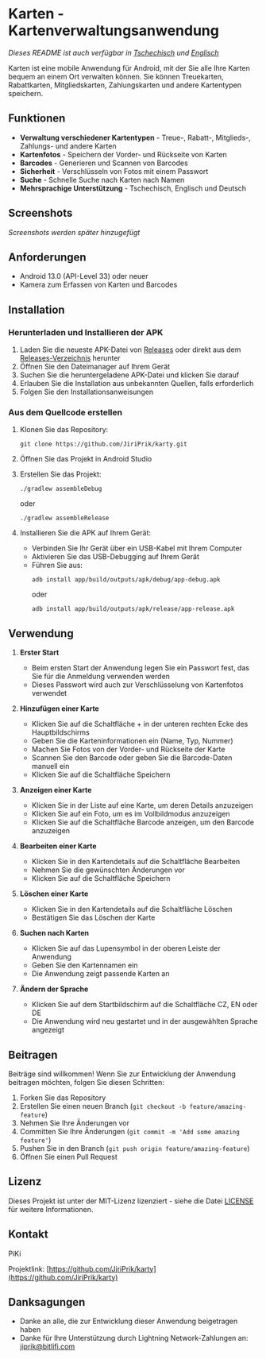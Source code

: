 # Karten - Kartenverwaltungsanwendung

*Dieses README ist auch verfügbar in [Tschechisch](README_CZ.md) und [Englisch](README.md)*

Karten ist eine mobile Anwendung für Android, mit der Sie alle Ihre Karten bequem an einem Ort verwalten können. Sie können Treuekarten, Rabattkarten, Mitgliedskarten, Zahlungskarten und andere Kartentypen speichern.

<!-- Anwendungslogo wird später hinzugefügt -->

## Funktionen

- **Verwaltung verschiedener Kartentypen** - Treue-, Rabatt-, Mitglieds-, Zahlungs- und andere Karten
- **Kartenfotos** - Speichern der Vorder- und Rückseite von Karten
- **Barcodes** - Generieren und Scannen von Barcodes
- **Sicherheit** - Verschlüsseln von Fotos mit einem Passwort
- **Suche** - Schnelle Suche nach Karten nach Namen
- **Mehrsprachige Unterstützung** - Tschechisch, Englisch und Deutsch

## Screenshots

*Screenshots werden später hinzugefügt*

## Anforderungen

- Android 13.0 (API-Level 33) oder neuer
- Kamera zum Erfassen von Karten und Barcodes

## Installation

### Herunterladen und Installieren der APK

1. Laden Sie die neueste APK-Datei von [Releases](https://github.com/JiriPrik/karty/releases) oder direkt aus dem [Releases-Verzeichnis](releases/app-release.apk) herunter
2. Öffnen Sie den Dateimanager auf Ihrem Gerät
3. Suchen Sie die heruntergeladene APK-Datei und klicken Sie darauf
4. Erlauben Sie die Installation aus unbekannten Quellen, falls erforderlich
5. Folgen Sie den Installationsanweisungen

### Aus dem Quellcode erstellen

1. Klonen Sie das Repository:
   ```
   git clone https://github.com/JiriPrik/karty.git
   ```

2. Öffnen Sie das Projekt in Android Studio

3. Erstellen Sie das Projekt:
   ```
   ./gradlew assembleDebug
   ```
   oder
   ```
   ./gradlew assembleRelease
   ```

4. Installieren Sie die APK auf Ihrem Gerät:
   - Verbinden Sie Ihr Gerät über ein USB-Kabel mit Ihrem Computer
   - Aktivieren Sie das USB-Debugging auf Ihrem Gerät
   - Führen Sie aus:
     ```
     adb install app/build/outputs/apk/debug/app-debug.apk
     ```
     oder
     ```
     adb install app/build/outputs/apk/release/app-release.apk
     ```

## Verwendung

1. **Erster Start**
   - Beim ersten Start der Anwendung legen Sie ein Passwort fest, das Sie für die Anmeldung verwenden werden
   - Dieses Passwort wird auch zur Verschlüsselung von Kartenfotos verwendet

2. **Hinzufügen einer Karte**
   - Klicken Sie auf die Schaltfläche + in der unteren rechten Ecke des Hauptbildschirms
   - Geben Sie die Karteninformationen ein (Name, Typ, Nummer)
   - Machen Sie Fotos von der Vorder- und Rückseite der Karte
   - Scannen Sie den Barcode oder geben Sie die Barcode-Daten manuell ein
   - Klicken Sie auf die Schaltfläche Speichern

3. **Anzeigen einer Karte**
   - Klicken Sie in der Liste auf eine Karte, um deren Details anzuzeigen
   - Klicken Sie auf ein Foto, um es im Vollbildmodus anzuzeigen
   - Klicken Sie auf die Schaltfläche Barcode anzeigen, um den Barcode anzuzeigen

4. **Bearbeiten einer Karte**
   - Klicken Sie in den Kartendetails auf die Schaltfläche Bearbeiten
   - Nehmen Sie die gewünschten Änderungen vor
   - Klicken Sie auf die Schaltfläche Speichern

5. **Löschen einer Karte**
   - Klicken Sie in den Kartendetails auf die Schaltfläche Löschen
   - Bestätigen Sie das Löschen der Karte

6. **Suchen nach Karten**
   - Klicken Sie auf das Lupensymbol in der oberen Leiste der Anwendung
   - Geben Sie den Kartennamen ein
   - Die Anwendung zeigt passende Karten an

7. **Ändern der Sprache**
   - Klicken Sie auf dem Startbildschirm auf die Schaltfläche CZ, EN oder DE
   - Die Anwendung wird neu gestartet und in der ausgewählten Sprache angezeigt

## Beitragen

Beiträge sind willkommen! Wenn Sie zur Entwicklung der Anwendung beitragen möchten, folgen Sie diesen Schritten:

1. Forken Sie das Repository
2. Erstellen Sie einen neuen Branch (`git checkout -b feature/amazing-feature`)
3. Nehmen Sie Ihre Änderungen vor
4. Committen Sie Ihre Änderungen (`git commit -m 'Add some amazing feature'`)
5. Pushen Sie in den Branch (`git push origin feature/amazing-feature`)
6. Öffnen Sie einen Pull Request

## Lizenz

Dieses Projekt ist unter der MIT-Lizenz lizenziert - siehe die Datei [LICENSE](LICENSE) für weitere Informationen.

## Kontakt

PiKi

Projektlink: [https://github.com/JiriPrik/karty](https://github.com/JiriPrik/karty)

## Danksagungen

- Danke an alle, die zur Entwicklung dieser Anwendung beigetragen haben
- Danke für Ihre Unterstützung durch Lightning Network-Zahlungen an: jiprik@bitlifi.com
